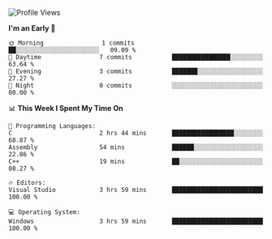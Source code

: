 <!--START_SECTION:waka-->
![Profile Views](http://img.shields.io/badge/Profile%20Views-1-blue)

**I'm an Early 🐤** 

```text
🌞 Morning                1 commits           ██░░░░░░░░░░░░░░░░░░░░░░░   09.09 % 
🌆 Daytime                7 commits           ████████████████░░░░░░░░░   63.64 % 
🌃 Evening                3 commits           ███████░░░░░░░░░░░░░░░░░░   27.27 % 
🌙 Night                  0 commits           ░░░░░░░░░░░░░░░░░░░░░░░░░   00.00 % 
```


📊 **This Week I Spent My Time On** 

```text
💬 Programming Languages: 
C                        2 hrs 44 mins       █████████████████░░░░░░░░   68.87 % 
Assembly                 54 mins             ██████░░░░░░░░░░░░░░░░░░░   22.86 % 
C++                      19 mins             ██░░░░░░░░░░░░░░░░░░░░░░░   08.27 % 

🔥 Editors: 
Visual Studio            3 hrs 59 mins       █████████████████████████   100.00 % 

💻 Operating System: 
Windows                  3 hrs 59 mins       █████████████████████████   100.00 % 
```


<!--END_SECTION:waka-->
